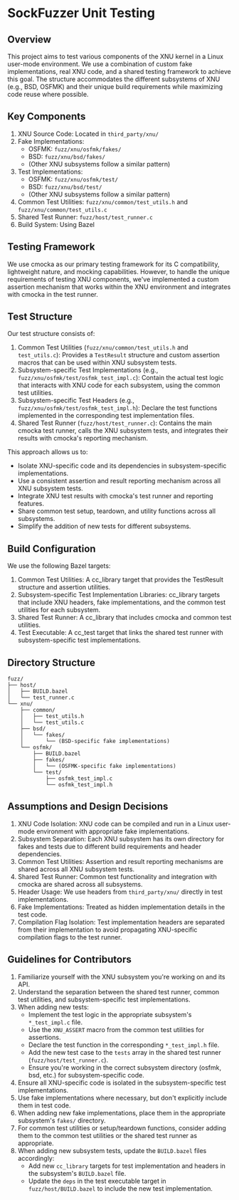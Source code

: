 # SockFuzzer Unit Testing

## Overview

This project aims to test various components of the XNU kernel in a Linux user-mode environment. We use a combination of custom fake implementations, real XNU code, and a shared testing framework to achieve this goal. The structure accommodates the different subsystems of XNU (e.g., BSD, OSFMK) and their unique build requirements while maximizing code reuse where possible.

## Key Components

1. XNU Source Code: Located in `third_party/xnu/`
2. Fake Implementations: 
   - OSFMK: `fuzz/xnu/osfmk/fakes/`
   - BSD: `fuzz/xnu/bsd/fakes/`
   - (Other XNU subsystems follow a similar pattern)
3. Test Implementations: 
   - OSFMK: `fuzz/xnu/osfmk/test/`
   - BSD: `fuzz/xnu/bsd/test/`
   - (Other XNU subsystems follow a similar pattern)
4. Common Test Utilities: `fuzz/xnu/common/test_utils.h` and `fuzz/xnu/common/test_utils.c`
5. Shared Test Runner: `fuzz/host/test_runner.c`
6. Build System: Using Bazel

## Testing Framework

We use cmocka as our primary testing framework for its C compatibility, lightweight nature, and mocking capabilities. However, to handle the unique requirements of testing XNU components, we've implemented a custom assertion mechanism that works within the XNU environment and integrates with cmocka in the test runner.

## Test Structure

Our test structure consists of:

1. Common Test Utilities (`fuzz/xnu/common/test_utils.h` and `test_utils.c`): Provides a `TestResult` structure and custom assertion macros that can be used within XNU subsystem tests.
2. Subsystem-specific Test Implementations (e.g., `fuzz/xnu/osfmk/test/osfmk_test_impl.c`): Contain the actual test logic that interacts with XNU code for each subsystem, using the common test utilities.
3. Subsystem-specific Test Headers (e.g., `fuzz/xnu/osfmk/test/osfmk_test_impl.h`): Declare the test functions implemented in the corresponding test implementation files.
4. Shared Test Runner (`fuzz/host/test_runner.c`): Contains the main cmocka test runner, calls the XNU subsystem tests, and integrates their results with cmocka's reporting mechanism.

This approach allows us to:
- Isolate XNU-specific code and its dependencies in subsystem-specific implementations.
- Use a consistent assertion and result reporting mechanism across all XNU subsystem tests.
- Integrate XNU test results with cmocka's test runner and reporting features.
- Share common test setup, teardown, and utility functions across all subsystems.
- Simplify the addition of new tests for different subsystems.

## Build Configuration

We use the following Bazel targets:

1. Common Test Utilities: A cc_library target that provides the TestResult structure and assertion utilities.
2. Subsystem-specific Test Implementation Libraries: cc_library targets that include XNU headers, fake implementations, and the common test utilities for each subsystem.
3. Shared Test Runner: A cc_library that includes cmocka and common test utilities.
4. Test Executable: A cc_test target that links the shared test runner with subsystem-specific test implementations.

## Directory Structure

```
fuzz/
├── host/
│   ├── BUILD.bazel
│   └── test_runner.c
└── xnu/
    ├── common/
    │   ├── test_utils.h
    │   └── test_utils.c
    ├── bsd/
    │   └── fakes/
    │       └── (BSD-specific fake implementations)
    └── osfmk/
        ├── BUILD.bazel
        ├── fakes/
        │   └── (OSFMK-specific fake implementations)
        └── test/
            ├── osfmk_test_impl.c
            └── osfmk_test_impl.h
```

## Assumptions and Design Decisions

1. XNU Code Isolation: XNU code can be compiled and run in a Linux user-mode environment with appropriate fake implementations.
2. Subsystem Separation: Each XNU subsystem has its own directory for fakes and tests due to different build requirements and header dependencies.
3. Common Test Utilities: Assertion and result reporting mechanisms are shared across all XNU subsystem tests.
4. Shared Test Runner: Common test functionality and integration with cmocka are shared across all subsystems.
5. Header Usage: We use headers from `third_party/xnu/` directly in test implementations.
6. Fake Implementations: Treated as hidden implementation details in the test code.
7. Compilation Flag Isolation: Test implementation headers are separated from their implementation to avoid propagating XNU-specific compilation flags to the test runner.

## Guidelines for Contributors

1. Familiarize yourself with the XNU subsystem you're working on and its API.
2. Understand the separation between the shared test runner, common test utilities, and subsystem-specific test implementations.
3. When adding new tests:
   - Implement the test logic in the appropriate subsystem's `*_test_impl.c` file.
   - Use the `XNU_ASSERT` macro from the common test utilities for assertions.
   - Declare the test function in the corresponding `*_test_impl.h` file.
   - Add the new test case to the `tests` array in the shared test runner (`fuzz/host/test_runner.c`).
   - Ensure you're working in the correct subsystem directory (osfmk, bsd, etc.) for subsystem-specific code.
4. Ensure all XNU-specific code is isolated in the subsystem-specific test implementations.
5. Use fake implementations where necessary, but don't explicitly include them in test code.
6. When adding new fake implementations, place them in the appropriate subsystem's `fakes/` directory.
7. For common test utilities or setup/teardown functions, consider adding them to the common test utilities or the shared test runner as appropriate.
8. When adding new subsystem tests, update the `BUILD.bazel` files accordingly:
   - Add new `cc_library` targets for test implementation and headers in the subsystem's `BUILD.bazel` file.
   - Update the `deps` in the test executable target in `fuzz/host/BUILD.bazel` to include the new test implementation.